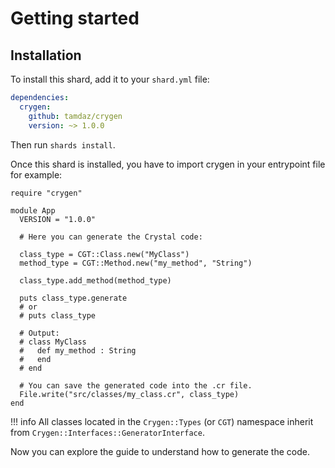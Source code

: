 # Getting started

## Installation

To install this shard, add it to your `shard.yml` file:

```yaml
dependencies:
  crygen:
    github: tamdaz/crygen
    version: ~> 1.0.0
```

Then run `shards install`.

Once this shard is installed, you have to import crygen in your entrypoint file for example:

```cr
require "crygen"

module App
  VERSION = "1.0.0"

  # Here you can generate the Crystal code:

  class_type = CGT::Class.new("MyClass")
  method_type = CGT::Method.new("my_method", "String")

  class_type.add_method(method_type)

  puts class_type.generate
  # or
  # puts class_type

  # Output:
  # class MyClass
  #   def my_method : String
  #   end
  # end

  # You can save the generated code into the .cr file.
  File.write("src/classes/my_class.cr", class_type)
end
```

!!! info
    All classes located in the `Crygen::Types` (or `CGT`) namespace inherit from `Crygen::Interfaces::GeneratorInterface`.

Now you can explore the guide to understand how to generate the code.